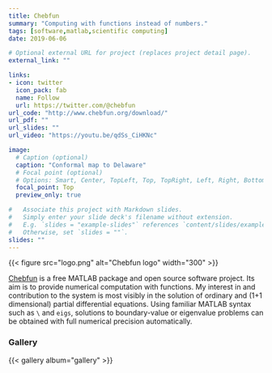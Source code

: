 ```yaml
---
title: Chebfun
summary: "Computing with functions instead of numbers."
tags: [software,matlab,scientific computing]
date: 2019-06-06

# Optional external URL for project (replaces project detail page).
external_link: ""

links:
- icon: twitter
  icon_pack: fab
  name: Follow
  url: https://twitter.com/@chebfun
url_code: "http://www.chebfun.org/download/"
url_pdf: ""
url_slides: ""
url_video: "https://youtu.be/qdSs_CiHKNc"

image:
  # Caption (optional)
  caption: "Conformal map to Delaware"
  # Focal point (optional)
  # Options: Smart, Center, TopLeft, Top, TopRight, Left, Right, BottomLeft, Bottom, BottomRight
  focal_point: Top
  preview_only: true

#   Associate this project with Markdown slides.
#   Simply enter your slide deck's filename without extension.
#   E.g. `slides = "example-slides"` references `content/slides/example-slides.md`.
#   Otherwise, set `slides = ""`.
slides: ""
---
```


{{< figure src="logo.png" alt="Chebfun logo" width="300" >}}

[Chebfun](http://www.chebfun.org) is a free MATLAB package and open source software project. Its aim is to provide numerical computation with functions. My interest in and contribution to the system is most visibly in the solution of ordinary and (1+1 dimensional) partial differential equations. Using familiar MATLAB syntax such as `\` and `eigs`, solutions to boundary-value or eigenvalue problems can be obtained with full numerical precision automatically.

### Gallery 

 {{< gallery album="gallery" >}}
